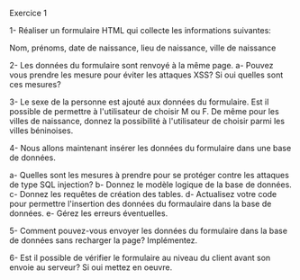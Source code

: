 Exercice 1

1- Réaliser un formulaire HTML qui collecte les informations suivantes:

Nom, prénoms, date de naissance, lieu de naissance, ville de naissance

2- Les données du formulaire sont renvoyé à la même page. 
   a- Pouvez vous prendre les mesure pour éviter les attaques XSS? Si oui quelles sont ces mesures?
 
 3- Le sexe de la personne est ajouté aux données du formulaire. Est il possible de permettre à l'utilisateur de choisir M ou F. De même pour les villes de naissance, donnez la possibilité à l'utilisateur de choisir parmi les villes béninoises.  
 
 4- Nous allons maintenant insérer les données du formulaire dans une base de données.
 
  a- Quelles sont les mesures à prendre pour se protéger contre les attaques de type SQL injection?
  b- Donnez le modèle logique de la base de données.
  c- Donnez les requêtes de création des tables.
  d- Actualisez votre code pour permettre l'insertion des données du formaulaire dans la base de données.
  e- Gérez les erreurs éventuelles.
  
  5- Comment pouvez-vous envoyer les données du formulaire dans la base de données sans recharger la page? Implémentez.
  
  6- Est il possible de vérifier le formulaire au niveau du client avant son envoie au serveur? Si oui mettez en oeuvre.
  
